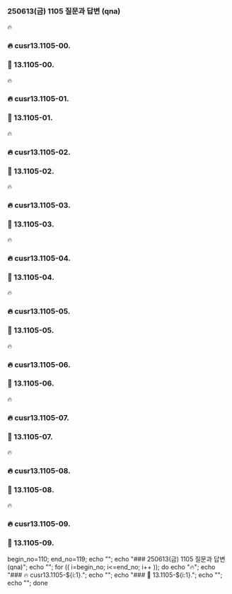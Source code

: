 
### 250613(금) 1105 질문과 답변 (qna)

🔥
### 🔥 cusr13.1105-00.

### 🔋 13.1105-00. 



🔥
### 🔥 cusr13.1105-01.

### 🔋 13.1105-01. 



🔥
### 🔥 cusr13.1105-02.

### 🔋 13.1105-02. 



🔥
### 🔥 cusr13.1105-03.

### 🔋 13.1105-03. 



🔥
### 🔥 cusr13.1105-04.

### 🔋 13.1105-04. 



🔥
### 🔥 cusr13.1105-05.

### 🔋 13.1105-05. 



🔥
### 🔥 cusr13.1105-06.

### 🔋 13.1105-06. 



🔥
### 🔥 cusr13.1105-07.

### 🔋 13.1105-07. 



🔥
### 🔥 cusr13.1105-08.

### 🔋 13.1105-08. 



🔥
### 🔥 cusr13.1105-09.

### 🔋 13.1105-09. 



begin_no=110; end_no=119; echo ""; echo "### 250613(금) 1105 질문과 답변 (qna)"; echo ""; for (( i=begin_no; i<=end_no; i++ )); do echo "🔥"; echo "### 🔥 cusr13.1105-${i:1}."; echo ""; echo "### 🔋 13.1105-${i:1}."; echo ""; echo ""; done
